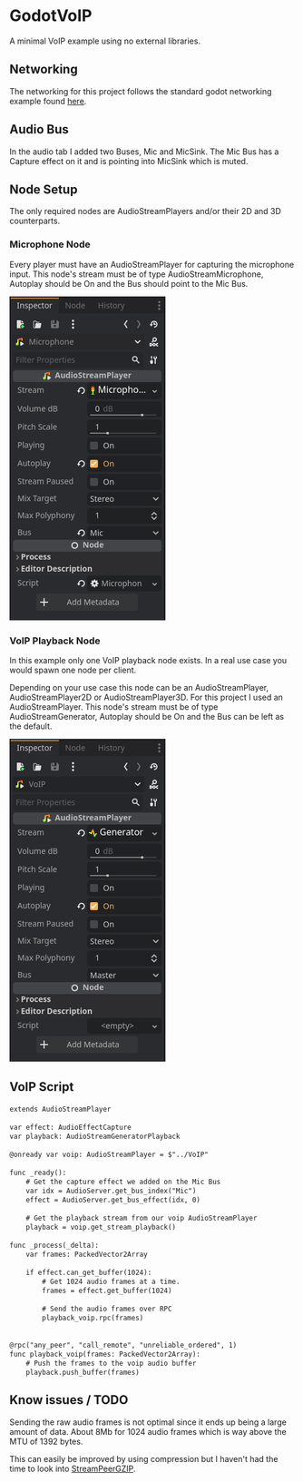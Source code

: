 # GodotVoIP

A minimal VoIP example using no external libraries.

## Networking

The networking for this project follows the standard godot networking example found [here](https://docs.godotengine.org/en/stable/tutorials/networking/high_level_multiplayer.html#example-lobby-implementation).

## Audio Bus

In the audio tab I added two Buses, Mic and MicSink. The Mic Bus has a Capture effect on it and is pointing into MicSink which is muted. 

## Node Setup

The only required nodes are AudioStreamPlayers and/or their 2D and 3D counterparts.

### Microphone Node

Every player must have an AudioStreamPlayer for capturing the microphone input. This node's stream must be of type AudioStreamMicrophone, Autoplay should be On and the Bus should point to the Mic Bus.

![Microphone Node Setup](./assets/mic_node_setup.png)

### VoIP Playback Node

In this example only one VoIP playback node exists. In a real use case you would spawn one node per client.

Depending on your use case this node can be an AudioStreamPlayer, AudioStreamPlayer2D or AudioStreamPlayer3D. For this project I used an AudioStreamPlayer. This node's stream must be of type AudioStreamGenerator, Autoplay should be On and the Bus can be left as the default.

![VoIP Node Setup](./assets/voip_node_setup.png)

## VoIP Script

```GDScript
extends AudioStreamPlayer

var effect: AudioEffectCapture
var playback: AudioStreamGeneratorPlayback

@onready var voip: AudioStreamPlayer = $"../VoIP"

func _ready():
    # Get the capture effect we added on the Mic Bus
	var idx = AudioServer.get_bus_index("Mic")
	effect = AudioServer.get_bus_effect(idx, 0)
	
    # Get the playback stream from our voip AudioStreamPlayer
	playback = voip.get_stream_playback()

func _process(_delta):
	var frames: PackedVector2Array
	
	if effect.can_get_buffer(1024):
        # Get 1024 audio frames at a time.
		frames = effect.get_buffer(1024)

        # Send the audio frames over RPC
		playback_voip.rpc(frames)


@rpc("any_peer", "call_remote", "unreliable_ordered", 1)
func playback_voip(frames: PackedVector2Array):
    # Push the frames to the voip audio buffer
	playback.push_buffer(frames)
```

## Know issues / TODO

Sending the raw audio frames is not optimal since it ends up being a large amount of data. About 8Mb for 1024 audio frames which is way above the MTU of 1392 bytes.

This can easily be improved by using compression but I haven't had the time to look into [StreamPeerGZIP](https://docs.godotengine.org/en/stable/classes/class_streampeergzip.html).